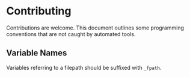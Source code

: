 # Contributing

Contributions are welcome.
This document outlines some programming conventions that are not caught by automated tools.
## Variable Names

Variables referring to a filepath should be suffixed with `_fpath`.
